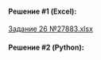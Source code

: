#### Решение #1 (Excel):
[Задание 26 №27883.xlsx](https://github.com/Thundiverter/infege2022/files/7789967/26.27883.xlsx)



#### Решение #2 (Python):
